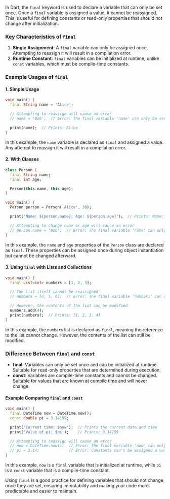 In Dart, the `final` keyword is used to declare a variable that can only be set once. Once a `final` variable is assigned a value, it cannot be reassigned. This is useful for defining constants or read-only properties that should not change after initialization.

### Key Characteristics of `final`

1. **Single Assignment**: A `final` variable can only be assigned once. Attempting to reassign it will result in a compilation error.
2. **Runtime Constant**: `final` variables can be initialized at runtime, unlike `const` variables, which must be compile-time constants.

### Example Usages of `final`

#### 1. Simple Usage

```dart
void main() {
  final String name = 'Alice';

  // Attempting to reassign will cause an error
  // name = 'Bob';  // Error: The final variable 'name' can only be set once.

  print(name);  // Prints: Alice
}
```

In this example, the `name` variable is declared as `final` and assigned a value. Any attempt to reassign it will result in a compilation error.

#### 2. With Classes

```dart
class Person {
  final String name;
  final int age;

  Person(this.name, this.age);
}

void main() {
  Person person = Person('Alice', 30);

  print('Name: ${person.name}, Age: ${person.age}');  // Prints: Name: Alice, Age: 30

  // Attempting to change name or age will cause an error
  // person.name = 'Bob';  // Error: The final variable 'name' can only be set once.
}
```

In this example, the `name` and `age` properties of the `Person` class are declared as `final`. These properties can be assigned once during object instantiation but cannot be changed afterward.

#### 3. Using `final` with Lists and Collections

```dart
void main() {
  final List<int> numbers = [1, 2, 3];

  // The list itself cannot be reassigned
  // numbers = [4, 5, 6];  // Error: The final variable 'numbers' can only be set once.

  // However, the contents of the list can be modified
  numbers.add(4);
  print(numbers);  // Prints: [1, 2, 3, 4]
}
```

In this example, the `numbers` list is declared as `final`, meaning the reference to the list cannot change. However, the contents of the list can still be modified.

### Difference Between `final` and `const`

- **final**: Variables can only be set once and can be initialized at runtime. Suitable for read-only properties that are determined during execution.
- **const**: Variables are compile-time constants and cannot be changed. Suitable for values that are known at compile time and will never change.

#### Example Comparing `final` and `const`

```dart
void main() {
  final DateTime now = DateTime.now();
  const double pi = 3.14159;

  print('Current time: $now');  // Prints the current date and time
  print('Value of pi: $pi');    // Prints: 3.14159

  // Attempting to reassign will cause an error
  // now = DateTime.now();  // Error: The final variable 'now' can only be set once.
  // pi = 3.14;             // Error: Constants can't be assigned a value.
}
```

In this example, `now` is a `final` variable that is initialized at runtime, while `pi` is a `const` variable that is a compile-time constant.

Using `final` is a good practice for defining variables that should not change once they are set, ensuring immutability and making your code more predictable and easier to maintain.

